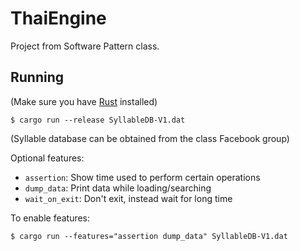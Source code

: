 # ThaiEngine

Project from Software Pattern class.

## Running

(Make sure you have [Rust](https://www.rust-lang.org/downloads.html) installed)

```
$ cargo run --release SyllableDB-V1.dat
```

(Syllable database can be obtained from the class Facebook group)

Optional features:

- `assertion`: Show time used to perform certain operations
- `dump_data`: Print data while loading/searching
- `wait_on_exit`: Don't exit, instead wait for long time

To enable features:

```
$ cargo run --features="assertion dump_data" SyllableDB-V1.dat
```
